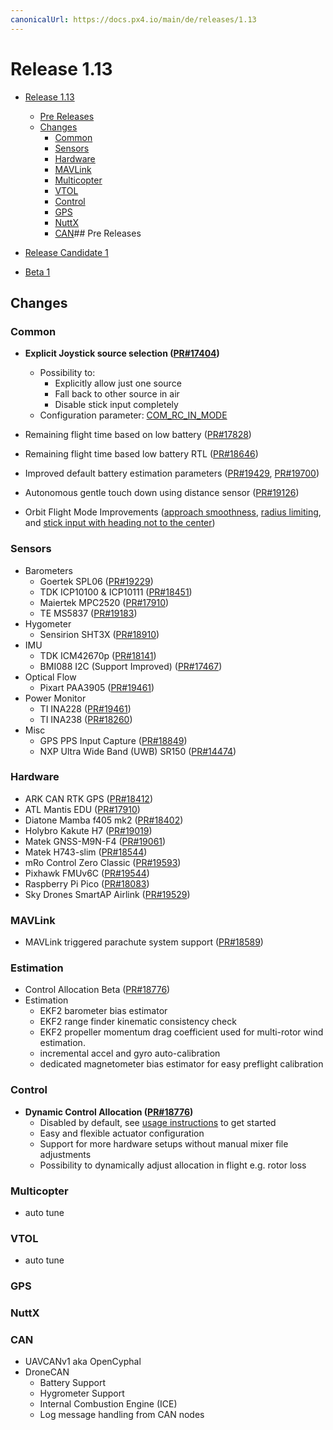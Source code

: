 ```yaml
---
canonicalUrl: https://docs.px4.io/main/de/releases/1.13
---
```


# Release 1.13

- [Release 1.13](#release-1-13)
  - [Pre Releases](#pre-releases)
  - [Changes](#changes)
    - [Common](#common)
    - [Sensors](#sensors)
    - [Hardware](#hardware)
    - [MAVLink](#mavlink)
    - [Multicopter](#multicopter)
    - [VTOL](#vtol)
    - [Control](#control)
    - [GPS](#gps)
    - [NuttX](#nuttx)
    - [CAN](#can)<!-- - \[Commander\](#commander) -->## Pre Releases

- [Release Candidate 1](https://github.com/PX4/PX4-Autopilot/releases/tag/v1.13.0-rc1)
- [Beta 1](https://github.com/PX4/PX4-Autopilot/releases/tag/v1.13.0-beta1)

## Changes

### Common

- **Explicit Joystick source selection ([PR#17404](https://github.com/PX4/PX4-Autopilot/pull/17404))**
  - Possibility to:
    - Explicitly allow just one source
    - Fall back to other source in air
    - Disable stick input completely
  - Configuration parameter: [COM_RC_IN_MODE](../advanced_config/parameter_reference.md#COM_RC_IN_MODE)

- Remaining flight time based on low battery ([PR#17828](https://github.com/PX4/PX4-Autopilot/pull/17828))
- Remaining flight time based low battery RTL ([PR#18646](https://github.com/PX4/PX4-Autopilot/pull/18646))
- Improved default battery estimation parameters ([PR#19429](https://github.com/PX4/PX4-Autopilot/pull/19429), [PR#19700](https://github.com/PX4/PX4-Autopilot/pull/19700))
- Autonomous gentle touch down using distance sensor ([PR#19126](https://github.com/PX4/PX4-Autopilot/pull/19126))
- Orbit Flight Mode Improvements ([approach smoothness](https://github.com/PX4/PX4-Autopilot/pull/18988), [radius limiting](https://github.com/PX4/PX4-Autopilot/pull/19362), and [stick input with heading not to the center](https://github.com/PX4/PX4-Autopilot/pull/19367))

### Sensors

- Barometers
  - Goertek SPL06 ([PR#19229](https://github.com/PX4/PX4-Autopilot/pull/19229))
  - TDK ICP10100 & ICP10111 ([PR#18451](https://github.com/PX4/PX4-Autopilot/pull/18451))
  - Maiertek MPC2520 ([PR#17910](https://github.com/PX4/PX4-Autopilot/pull/17910))
  - TE MS5837 ([PR#19183](https://github.com/PX4/PX4-Autopilot/pull/19183))
- Hygometer
  - Sensirion SHT3X ([PR#18910](https://github.com/PX4/PX4-Autopilot/pull/18910))
- IMU
  - TDK ICM42670p ([PR#18141](https://github.com/PX4/PX4-Autopilot/pull/18141))
  - BMI088 I2C (Support Improved) ([PR#17467](https://github.com/PX4/PX4-Autopilot/pull/17467))
- Optical Flow
  - Pixart PAA3905 ([PR#19461](https://github.com/PX4/PX4-Autopilot/pull/19461))
- Power Monitor
  - TI INA228 ([PR#19461](https://github.com/PX4/PX4-Autopilot/pull/17994))
  - TI INA238 ([PR#18260](https://github.com/PX4/PX4-Autopilot/pull/18260))
- Misc
  - GPS PPS Input Capture ([PR#18849](https://github.com/PX4/PX4-Autopilot/pull/18849))
  - NXP Ultra Wide Band (UWB) SR150 ([PR#14474](https://github.com/PX4/PX4-Autopilot/pull/14474))

### Hardware

- ARK CAN RTK GPS ([PR#18412](https://github.com/PX4/PX4-Autopilot/pull/14474))
- ATL Mantis EDU ([PR#17910](https://github.com/PX4/PX4-Autopilot/pull/17910))
- Diatone Mamba f405 mk2 ([PR#18402](https://github.com/PX4/PX4-Autopilot/pull/18402))
- Holybro Kakute H7 ([PR#19019](https://github.com/PX4/PX4-Autopilot/pull/19019))
- Matek GNSS-M9N-F4 ([PR#19061](https://github.com/PX4/PX4-Autopilot/pull/19061))
- Matek H743-slim ([PR#18544](https://github.com/PX4/PX4-Autopilot/pull/18544))
- mRo Control Zero Classic ([PR#19593](https://github.com/PX4/PX4-Autopilot/pull/19593))
- Pixhawk FMUv6C ([PR#19544](https://github.com/PX4/PX4-Autopilot/pull/19544))
- Raspberry Pi Pico ([PR#18083](https://github.com/PX4/PX4-Autopilot/pull/18083))
- Sky Drones SmartAP Airlink ([PR#19529](https://github.com/PX4/PX4-Autopilot/pull/19529))

### MAVLink

- MAVLink triggered parachute system support ([PR#18589](https://github.com/PX4/PX4-Autopilot/pull/18589))

### Estimation

- Control Allocation Beta ([PR#18776](https://github.com/PX4/PX4-Autopilot/pull/18776))
- Estimation
  - EKF2 barometer bias estimator
  - EKF2 range finder kinematic consistency check
  - EKF2 propeller momentum drag coefficient used for multi-rotor wind estimation.
  - incremental accel and gyro auto-calibration
  - dedicated magnetometer bias estimator for easy preflight calibration

### Control

- **Dynamic Control Allocation ([PR#18776](https://github.com/PX4/PX4-Autopilot/pull/18776))**
  - Disabled by default, see [usage instructions](../config/actuators.md) to get started
  - Easy and flexible actuator configuration
  - Support for more hardware setups without manual mixer file adjustments
  - Possibility to dynamically adjust allocation in flight e.g. rotor loss

### Multicopter

  - auto tune

### VTOL

  - auto tune

### GPS

### NuttX

### CAN

- UAVCANv1 aka OpenCyphal
- DroneCAN
  - Battery Support
  - Hygrometer Support
  - Internal Combustion Engine (ICE)
  - Log message handling from CAN nodes
